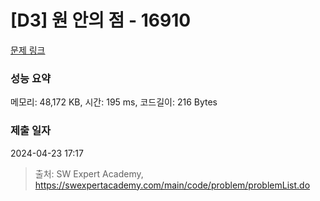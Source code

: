 # [D3] 원 안의 점 - 16910 

[문제 링크](https://swexpertacademy.com/main/code/problem/problemDetail.do?contestProbId=AYcllbDqUVgDFASR) 

### 성능 요약

메모리: 48,172 KB, 시간: 195 ms, 코드길이: 216 Bytes

### 제출 일자

2024-04-23 17:17



> 출처: SW Expert Academy, https://swexpertacademy.com/main/code/problem/problemList.do